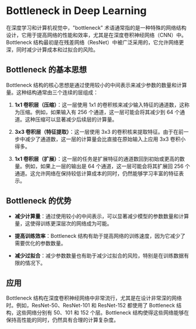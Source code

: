 # Bottleneck in Deep Learning

在深度学习和计算机视觉中，"bottleneck" 术语通常指的是一种特殊的网络结构设计，它用于提高网络的性能和效率，尤其是在深度卷积神经网络（CNN）中。Bottleneck 结构最初是在残差网络（ResNet）中被广泛采用的，它允许网络更深，同时减少计算成本和过拟合的风险。

## Bottleneck 的基本思想

Bottleneck 结构的核心思想是通过使用较小的中间表示来减少参数的数量和计算量。这种结构通常由三个连续的层组成：

1. **1x1 卷积层（压缩）**：这一层使用 1x1 的卷积核来减少输入特征的通道数，这称为压缩。例如，如果输入有 256 个通道，这一层可能会将其减少到 64 个通道。这种压缩可以显著减少后续层的计算量。

2. **3x3 卷积层（特征提取）**：这一层使用 3x3 的卷积核来提取特征。由于在前一步中减少了通道数，这一层的计算量会比直接在原始输入上应用 3x3 卷积小得多。

3. **1x1 卷积层（扩展）**：这一层的任务是扩展特征的通道数回到初始或更高的数量。例如，如果上一层的输出是 64 个通道，这一层可能会将其扩展回 256 个通道。这允许网络在保持较低计算成本的同时，仍然能够学习丰富的特征表示。

## Bottleneck 的优势

- **减少计算量**：通过使用较小的中间表示，可以显著减少模型的参数数量和计算量，这使得训练更深层次的网络成为可能。

- **提高训练效率**：Bottleneck 结构有助于提高网络的训练速度，因为它减少了需要优化的参数数量。

- **减少过拟合**：减少参数数量也有助于减少过拟合的风险，特别是在训练数据有限的情况下。

## 应用

Bottleneck 结构在深度卷积神经网络中非常流行，尤其是在设计非常深的网络时。例如，ResNet-50、ResNet-101 和 ResNet-152 都使用了 Bottleneck 结构，这些网络分别有 50、101 和 152 个层。Bottleneck 结构使得这些网络能够在保持高性能的同时，仍然具有合理的计算复杂度。